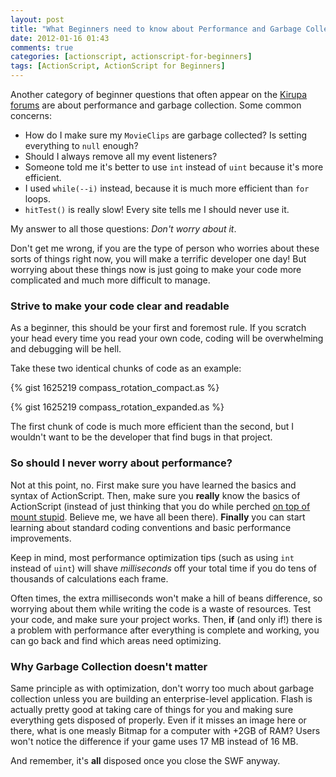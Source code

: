 ```yaml
---
layout: post
title: "What Beginners need to know about Performance and Garbage Collection"
date: 2012-01-16 01:43
comments: true
categories: [actionscript, actionscript-for-beginners]
tags: [ActionScript, ActionScript for Beginners]
---
```

Another category of beginner questions that often appear on the [Kirupa forums](http://www.kirupa.com/forum/) are about performance and garbage collection. Some common concerns:

*   How do I make sure my `MovieClips` are garbage collected? Is setting everything to `null` enough?
*   Should I always remove all my event listeners?
*   Someone told me it's better to use `int` instead of `uint` because it's more efficient.
*   I used `while(--i)` instead, because it is much more efficient than `for` loops.
*   `hitTest()` is really slow! Every site tells me I should never use it.

My answer to all those questions: _Don't worry about it_.
<!-- more -->

Don't get me wrong, if you are the type of person who worries about these sorts of things right now, you will make a terrific developer one day! But worrying about these things now is just going to make your code more complicated and much more difficult to manage.

### Strive to make your code clear and readable ###

As a beginner, this should be your first and foremost rule. If you scratch your head every time you read your own code, coding will be overwhelming and debugging will be hell.

Take these two identical chunks of code as an example:

{% gist 1625219 compass_rotation_compact.as %}

{% gist 1625219 compass_rotation_expanded.as %}

The first chunk of code is much more efficient than the second, but I wouldn't want to be the developer that find bugs in that project.

### So should I never worry about performance? ###

Not at this point, no. First make sure you have learned the basics and syntax of ActionScript.
Then, make sure you **really** know the basics of ActionScript (instead of just thinking that you do while perched [on top of mount stupid](http://www.smbc-comics.com/?id=2475). Believe me, we have all been there). **Finally** you can start learning about standard coding conventions and basic performance improvements.

Keep in mind, most performance optimization tips (such as using `int` instead of `uint`) will shave _milliseconds_ off your total time if you do tens of thousands of calculations each frame.

Often times, the extra milliseconds won't make a hill of beans difference, so worrying about them while writing the code is a waste of resources. Test your code, and make sure your project works. Then, **if** (and only if!) there is a problem with performance after everything is complete and working, you can go back and find which areas need optimizing.


### Why Garbage Collection doesn't matter ###

Same principle as with optimization, don't worry too much about garbage collection unless you are building an enterprise-level application. Flash is actually pretty good at taking care of things for you and making sure everything gets disposed of properly. Even if it misses an image here or there, what is one measly Bitmap for a computer with +2GB of RAM? Users won't notice the difference if your game uses 17 MB instead of 16 MB.

And remember, it's **all** disposed once you close the SWF anyway.

